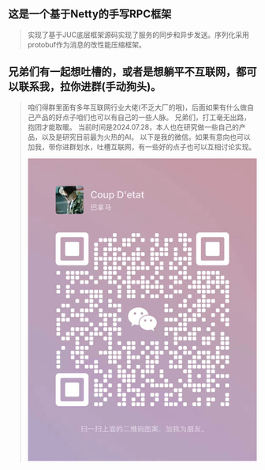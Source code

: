 ## 这是一个基于Netty的手写RPC框架

> 实现了基于JUC底层框架源码实现了服务的同步和异步发送。序列化采用protobuf作为消息的改性能压缩框架。

## 兄弟们有一起想吐槽的，或者是想躺平不互联网，都可以联系我，拉你进群(手动狗头)。
> 咱们得群里面有多年互联网行业大佬(不乏大厂的哦)，后面如果有什么做自己产品的好点子咱们也可以有自己的一些人脉。
> 兄弟们，打工毫无出路，抱团才能取暖。
> 当前时间是2024.07.28，本人也在研究做一些自己的产品，以及是研究目前最为火热的AI。
> 以下是我的微信。如果有意向也可以加我，带你进群划水，吐槽互联网，有一些好的点子也可以互相讨论实现。
>
> ![image-20240728133420938](typora_img/image-20240728133420938.png)